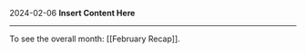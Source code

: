 2024-02-06
__Insert Content Here__
_______________________
To see the overall month: [[February Recap]].